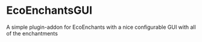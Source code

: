 # EcoEnchantsGUI
A simple plugin-addon for EcoEnchants with a nice configurable GUI with all of the enchantments
